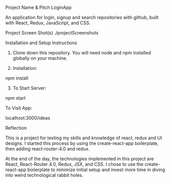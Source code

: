 Project Name & Pitch
LoginApp

An application for login, signup and search repositories with github, built with React, Redux, JavaScript, and CSS.

Project Screen Shot(s)
./projectScreenshots

Installation and Setup Instructions
1. Clone down this repository. You will need node and npm installed globally on your machine.

2. Installation:

npm install

3. To Start Server:

npm start

To Visit App:

localhost:3000/ideas

Reflection

This is a project for testing my skills and knowledge of react, redux and UI designs. I started this process by using the create-react-app boilerplate, then adding react-router-4.0 and redux.

At the end of the day, the technologies implemented in this project are React, React-Router 4.0, Redux, JSX, and CSS. I chose to use the create-react-app boilerplate to minimize initial setup and invest more time in diving into weird technological rabbit holes. 